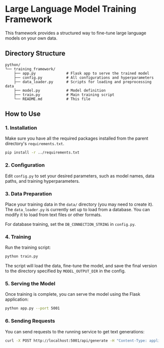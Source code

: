 # Large Language Model Training Framework

This framework provides a structured way to fine-tune large language models on your own data.

## Directory Structure

```
python/
└── training_framework/
    ├── app.py              # Flask app to serve the trained model
    ├── config.py           # All configurations and hyperparameters
    ├── data_loader.py      # Scripts for loading and preprocessing data
    ├── model.py            # Model definition
    ├── train.py            # Main training script
    └── README.md           # This file
```

## How to Use

### 1. Installation

Make sure you have all the required packages installed from the parent directory's `requirements.txt`.

```bash
pip install -r ../requirements.txt
```

### 2. Configuration

Edit `config.py` to set your desired parameters, such as model names, data paths, and training hyperparameters.

### 3. Data Preparation

Place your training data in the `data/` directory (you may need to create it). The `data_loader.py` is currently set up to load from a database. You can modify it to load from text files or other formats.

For database training, set the `DB_CONNECTION_STRING` in `config.py`.

### 4. Training

Run the training script:

```bash
python train.py
```

The script will load the data, fine-tune the model, and save the final version to the directory specified by `MODEL_OUTPUT_DIR` in the config.

### 5. Serving the Model

Once training is complete, you can serve the model using the Flask application:

```bash
python app.py --port 5001
```

### 6. Sending Requests

You can send requests to the running service to get text generations:

```bash
curl -X POST http://localhost:5001/api/generate -H "Content-Type: application/json" -d '{"prompt": "Hello, who are you?"}'
```